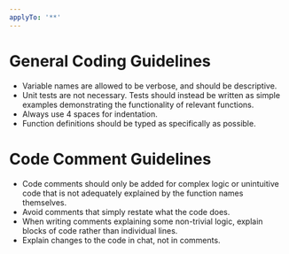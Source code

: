 ```yaml
---
applyTo: '**'
---
```


# General Coding Guidelines
- Variable names are allowed to be verbose, and should be descriptive.
- Unit tests are not necessary. Tests should instead be written as simple examples demonstrating the functionality of relevant functions.
- Always use 4 spaces for indentation.
- Function definitions should be typed as specifically as possible.

# Code Comment Guidelines
- Code comments should only be added for complex logic or unintuitive code that is not adequately explained by the function names themselves.
- Avoid comments that simply restate what the code does.
- When writing comments explaining some non-trivial logic, explain blocks of code rather than individual lines.
- Explain changes to the code in chat, not in comments.
